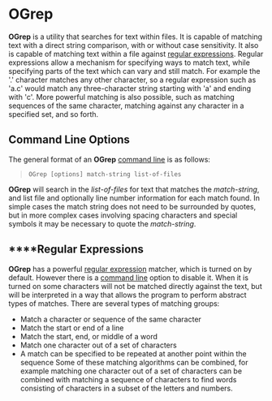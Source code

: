 # OGrep

 
 **OGrep** is a utility that searches for text within files.  It is capable of matching text with a direct string comparison, with or without case sensitivity.  It also is capable of matching text within a file against [regular expressions](OGrep%20Regular%20Expressions.md).  Regular expressions allow a mechanism for specifying ways to match text, while specifying parts of the text which can vary and still match.  For example the '.' character matches any other character, so a regular expression such as 'a.c'  would match any three-character string starting with 'a' and ending with 'c'.  More powerful matching is also possible, such as matching sequences of the same character, matching against any character in a specified set, and so forth.


## Command Line Options

 The general format of an **OGrep** [command line](OGrep%20Command%20Line%20Options.md) is as follows:
 
>     OGrep [options] match-string list-of-files
 
 **OGrep** will search in the _list-of-files_ for text that matches the _match-string_, and list file and optionally line number information for each match found.  In simple cases the match string does not need to be surrounded by quotes, but in more complex cases involving spacing characters and special symbols it may be necessary to quote the _match-string_.


## ****Regular Expressions

 **OGrep** has a powerful [regular expression](OGrep%20Regular%20Expressions.md) matcher, which is turned on by default.  However there is a [command line](OGrep%20Command%20Line%20Options.md) option to disable it.  When it is turned on some characters will not be matched directly against the text, but will be interpreted in a way that allows the program to perform abstract types of matches.  There are several types of matching groups:
 
* Match a character or sequence of the same character
* Match the start or end of a line
* Match the start, end, or middle of a word
* Match one character out of a set of characters
* A match can be specified to be repeated at another point within the sequence
  Some of these matching algorithms can be combined, for example matching one character out of a set of characters can be combined with matching a sequence of characters to find words consisting of characters in a subset of the letters and numbers.